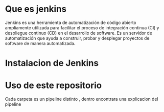 # Que es jenkins 

Jenkins es una herramienta de automatización de código abierto ampliamente utilizada para facilitar el proceso de integración continua (CI) y despliegue continuo (CD) en el desarrollo de software. Es un servidor de automatización que ayuda a construir, probar y desplegar proyectos de software de manera automatizada.

# Instalacion de Jenkins


# Uso de este repositorio

Cada carpeta es un pipeline distinto , dentro encontrara una explicacion del pipeline 
